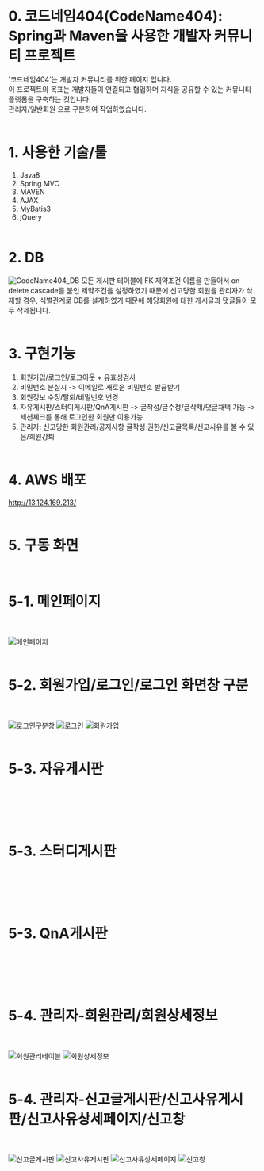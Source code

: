 # 0. 코드네임404(CodeName404): Spring과 Maven을 사용한 개발자 커뮤니티 프로젝트
'코드네임404'는 개발자 커뮤니티를 위한 페이지 입니다.<br>
이 프로젝트의 목표는 개발자들이 연결되고 협업하며 지식을 공유할 수 있는 커뮤니티 플랫폼을 구축하는 것입니다.<br>
관리자/일반회원 으로 구분하여 작업하였습니다.
<br><br>

# 1. 사용한 기술/툴
1. Java8<br>
2. Spring MVC<br>
3. MAVEN<br>
4. AJAX<br>
5. MyBatis3<br>
6. jQuery
<br><br>

# 2. DB
![CodeName404_DB](https://github.com/wlsdntls/CodeName404/assets/121711903/a596cd82-a548-42ee-9de9-1cbbc9e3d8c5)
모든 게시판 테이블에 FK 제약조건 이름을 만들어서 on delete cascade를 붙인 제약조건을 설정하였기 때문에 신고당한 회원을 관리자가 삭제할 경우, 식별관계로 DB를 설계하였기 때문에 해당회원에 대한 게시글과 댓글들이 모두 삭제됩니다.
<br><br>

# 3. 구현기능
1. 회원가입/로그인/로그아웃 + 유효성검사
2. 비밀번호 분실시 -> 이메일로 새로운 비밀번호 발급받기
3. 회원정보 수정/탈퇴/비밀번호 변경
4. 자유게시판/스터디게시판/QnA게시판
   -> 글작성/글수정/글삭제/댓글채택 가능
   -> 세션체크를 통해 로그인한 회원만 이용가능
5. 관리자: 신고당한 회원관리/공지사항 글작성 권한/신고글목록/신고사유를 볼 수 있음/회원강퇴
<br><br>

# 4. AWS 배포
http://13.124.169.213/
<br><br>

# 5. 구동 화면<br><br>

# 5-1. 메인페이지<br><br>
![메인페이지](https://github.com/wlsdntls/CodeName404/assets/121711903/c56dce9a-0ce2-4fb8-a05f-4148fd4a6e10)
<br><br>

# 5-2. 회원가입/로그인/로그인 화면창 구분<br><br>
![로그인구분창](https://github.com/wlsdntls/CodeName404/assets/121711903/d0d65b3e-b8f1-424b-b00c-adfeeb1ec2f1)
![로그인](https://github.com/wlsdntls/CodeName404/assets/121711903/81f50272-e2c9-43dc-a324-ebd3381c2dad)
![회원가입](https://github.com/wlsdntls/CodeName404/assets/121711903/a2d55f44-c3fe-421c-8e3b-2cfc76d9b6f1)
<br><br>

# 5-3. 자유게시판<br><br>

<br><br>

# 5-3. 스터디게시판<br><br>

<br><br>

# 5-3. QnA게시판<br><br>

<br><br>

# 5-4. 관리자-회원관리/회원상세정보<br><br>
![회원관리테이블](https://github.com/wlsdntls/CodeName404/assets/121711903/344e362e-0622-4dd4-b8c0-8d67fa7ec980)
![회원상세정보](https://github.com/wlsdntls/CodeName404/assets/121711903/f28c058c-937c-4bee-90b3-fdd678426919)
<br><br>

# 5-4. 관리자-신고글게시판/신고사유게시판/신고사유상세페이지/신고창<br><br>
![신고글게시판](https://github.com/wlsdntls/CodeName404/assets/121711903/896bc5cc-6b0d-4105-92ce-a55ac3665342)
![신고사유게시판](https://github.com/wlsdntls/CodeName404/assets/121711903/edc36d14-9793-4004-aa83-1e661922b7ba)
![신고사유상세페이지](https://github.com/wlsdntls/CodeName404/assets/121711903/72e4295a-0bd6-4e11-a12c-f40b0b69c5d1)
![신고창](https://github.com/wlsdntls/CodeName404/assets/121711903/7e29e855-d012-403c-af41-269449b01f3e)
